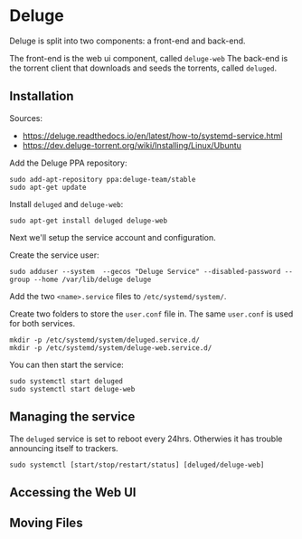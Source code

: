 # Deluge

Deluge is split into two components: a front-end and back-end.

The front-end is the web ui component, called `deluge-web`
The back-end is the torrent client that downloads and seeds the torrents, called `deluged`.

## Installation

Sources:
* https://deluge.readthedocs.io/en/latest/how-to/systemd-service.html
* https://dev.deluge-torrent.org/wiki/Installing/Linux/Ubuntu

Add the Deluge PPA repository:
```
sudo add-apt-repository ppa:deluge-team/stable
sudo apt-get update
```

Install `deluged` and `deluge-web`:
```
sudo apt-get install deluged deluge-web
```

Next we'll setup the service account and configuration.

Create the service user:
```
sudo adduser --system  --gecos "Deluge Service" --disabled-password --group --home /var/lib/deluge deluge
```

Add the two `<name>.service` files to `/etc/systemd/system/`.

Create two folders to store the `user.conf` file in. The same `user.conf` is used for both services.
```
mkdir -p /etc/systemd/system/deluged.service.d/
mkdir -p /etc/systemd/system/deluge-web.service.d/
```

You can then start the service:
```
sudo systemctl start deluged
sudo systemctl start deluge-web
```

## Managing the service

The `deluged` service is set to reboot every 24hrs. Otherwies it has trouble announcing itself to trackers.
```
sudo systemctl [start/stop/restart/status] [deluged/deluge-web]
```

## Accessing the Web UI

## Moving Files
